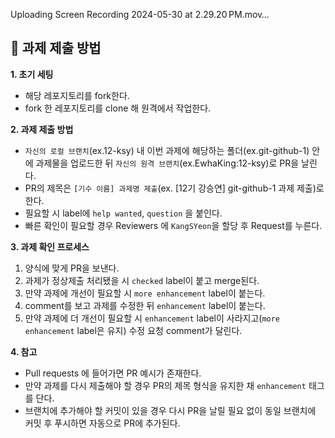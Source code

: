 



Uploading Screen Recording 2024-05-30 at 2.29.20 PM.mov…





## 👑 과제 제출 방법

**1. 초기 세팅**

* 해당 레포지토리를 fork한다.
* fork 한 레포지토리를 clone 해 원격에서 작업한다.

**2. 과제 제출 방법**

* `자신의 로컬 브랜치`(ex.12-ksy) 내 이번 과제에 해당하는 폴더(ex.git-github-1) 안에 과제물을 업로드한 뒤 `자신의 원격 브랜치`(ex.EwhaKing:12-ksy)로 PR을 날린다.
* PR의 제목은 `[기수 이름] 과제명 제출`(ex. [12기 강승연] git-github-1 과제 제출)로 한다.
* 필요할 시 label에 `help wanted`, `question` 을 붙인다.
* 빠른 확인이 필요할 경우 Reviewers 에 `KangSYeon`을 할당 후 Request를 누른다.

**3. 과제 확인 프로세스**

1. 양식에 맞게 PR을 보낸다.
2. 과제가 정상제출 처리됐을 시 `checked` label이 붙고 merge된다.
3. 만약 과제에 개선이 필요할 시 `more enhancement` label이 붙는다.
4. comment를 보고 과제를 수정한 뒤 `enhancement` label이 붙는다.
5. 만약 과제에 더 개선이 필요할 시 `enhancement` label이 사라지고(`more enhancement` label은 유지) 수정 요청 comment가 달린다.

**4. 참고**

* Pull requests 에 들어가면 PR 예시가 존재한다.
* 만약 과제를 다시 제출해야 할 경우 PR의 제목 형식을 유지한 채 `enhancement` 태그를 단다.
* 브랜치에 추가해야 할 커밋이 있을 경우 다시 PR을 날릴 필요 없이 동일 브랜치에 커밋 후 푸시하면 자동으로 PR에 추가된다.

